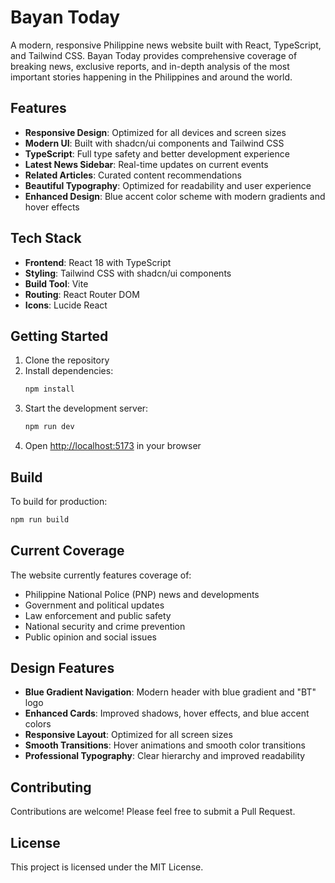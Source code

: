 # Bayan Today

A modern, responsive Philippine news website built with React, TypeScript, and Tailwind CSS. Bayan Today provides comprehensive coverage of breaking news, exclusive reports, and in-depth analysis of the most important stories happening in the Philippines and around the world.

## Features

- **Responsive Design**: Optimized for all devices and screen sizes
- **Modern UI**: Built with shadcn/ui components and Tailwind CSS
- **TypeScript**: Full type safety and better development experience
- **Latest News Sidebar**: Real-time updates on current events
- **Related Articles**: Curated content recommendations
- **Beautiful Typography**: Optimized for readability and user experience
- **Enhanced Design**: Blue accent color scheme with modern gradients and hover effects

## Tech Stack

- **Frontend**: React 18 with TypeScript
- **Styling**: Tailwind CSS with shadcn/ui components
- **Build Tool**: Vite
- **Routing**: React Router DOM
- **Icons**: Lucide React

## Getting Started

1. Clone the repository
2. Install dependencies:
   ```bash
   npm install
   ```
3. Start the development server:
   ```bash
   npm run dev
   ```
4. Open [http://localhost:5173](http://localhost:5173) in your browser

## Build

To build for production:

```bash
npm run build
```

## Current Coverage

The website currently features coverage of:
- Philippine National Police (PNP) news and developments
- Government and political updates
- Law enforcement and public safety
- National security and crime prevention
- Public opinion and social issues

## Design Features

- **Blue Gradient Navigation**: Modern header with blue gradient and "BT" logo
- **Enhanced Cards**: Improved shadows, hover effects, and blue accent colors
- **Responsive Layout**: Optimized for all screen sizes
- **Smooth Transitions**: Hover animations and smooth color transitions
- **Professional Typography**: Clear hierarchy and improved readability

## Contributing

Contributions are welcome! Please feel free to submit a Pull Request.

## License

This project is licensed under the MIT License.
